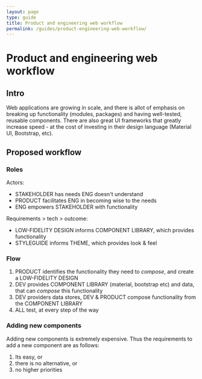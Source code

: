 ```yaml
---
layout: page
type: guide
title: Product and engineering web workflow
permalink: /guides/product-engineering-web-workflow/
---
```

# Product and engineering web workflow

## Intro

Web applications are growing in scale, and there is allot of emphasis on breaking up functionality (modules, packages) and having well-tested, reusable components. There are also great UI frameworks that greatly increase speed - at the cost of investing in their design language (Material UI, Bootstrap, etc).

## Proposed workflow

### Roles

Actors:

* STAKEHOLDER has needs ENG doesn't understand
* PRODUCT facilitates ENG in becoming wise to the needs
* ENG empowers STAKEHOLDER with functionality

Requirements > tech >  outcome:

* LOW-FIDELITY DESIGN informs COMPONENT LIBRARY, which provides functionality
* STYLEGUIDE informs THEME, which provides look & feel

### Flow

1. PRODUCT identifies the functionality they need to _compose_, and create a LOW-FIDELITY DESIGN
2. DEV provides COMPONENT LIBRARY (material, bootstrap etc) and data, that can _compose_ this functionality
3. DEV providers data stores, DEV & PRODUCT compose functionality from the COMPONENT LIBRARY
4. ALL test, at every step of the way

### Adding new components

Adding new components is extremely expensive. Thus the requirements to add a new component are as follows:

1. Its easy, or
2. there is no alternative, or
3. no higher priorities
